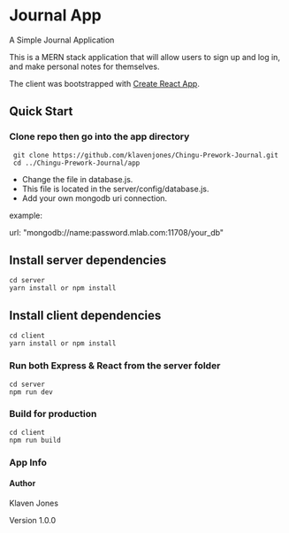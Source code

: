 # Journal App
A Simple Journal Application 

This is a MERN stack application that will allow users to sign up and log in, and make personal notes for themselves.

The client was bootstrapped with [Create React App](https://github.com/facebook/create-react-app).

## Quick Start

### Clone repo then go into the app directory

``````
 git clone https://github.com/klavenjones/Chingu-Prework-Journal.git
 cd ../Chingu-Prework-Journal/app
``````

* Change the file in database.js. 
* This file is located in the server/config/database.js. 
* Add your own mongodb uri connection.  

example: 

url: "mongodb://name:password.mlab.com:11708/your_db"


 
## Install server dependencies
``````
cd server
yarn install or npm install 
``````
## Install client dependencies

``````
cd client
yarn install or npm install
``````
### Run both Express & React from the server folder
``````
cd server
npm run dev
``````
### Build for production
``````
cd client
npm run build
``````
### App Info
#### Author
Klaven Jones

Version
1.0.0

